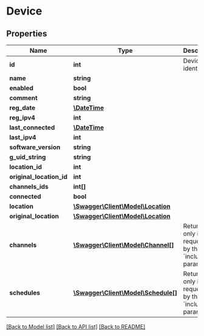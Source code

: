 # Device

## Properties
Name | Type | Description | Notes
------------ | ------------- | ------------- | -------------
**id** | **int** | Device identifier | [optional] 
**name** | **string** |  | [optional] 
**enabled** | **bool** |  | [optional] 
**comment** | **string** |  | [optional] 
**reg_date** | [**\DateTime**](\DateTime.md) |  | [optional] 
**reg_ipv4** | **int** |  | [optional] 
**last_connected** | [**\DateTime**](\DateTime.md) |  | [optional] 
**last_ipv4** | **int** |  | [optional] 
**software_version** | **string** |  | [optional] 
**g_uid_string** | **string** |  | [optional] 
**location_id** | **int** |  | [optional] 
**original_location_id** | **int** |  | [optional] 
**channels_ids** | **int[]** |  | [optional] 
**connected** | **bool** |  | [optional] 
**location** | [**\Swagger\Client\Model\Location**](Location.md) |  | [optional] 
**original_location** | [**\Swagger\Client\Model\Location**](Location.md) |  | [optional] 
**channels** | [**\Swagger\Client\Model\Channel[]**](Channel.md) | Returned only if requested by the &#x60;include&#x60; parameter. | [optional] 
**schedules** | [**\Swagger\Client\Model\Schedule[]**](Schedule.md) | Returned only if requested by the &#x60;include&#x60; parameter. | [optional] 

[[Back to Model list]](../README.md#documentation-for-models) [[Back to API list]](../README.md#documentation-for-api-endpoints) [[Back to README]](../README.md)


